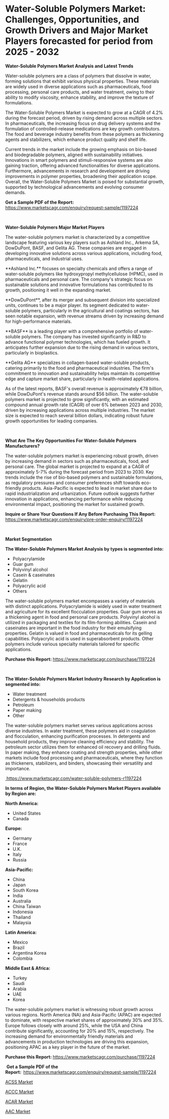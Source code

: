 <p><h1>Water-Soluble Polymers Market: Challenges, Opportunities, and Growth Drivers and Major Market Players forecasted for period from 2025 - 2032</h1></p><p><strong>Water-Soluble Polymers Market Analysis and Latest Trends</strong></p>
<p><p>Water-soluble polymers are a class of polymers that dissolve in water, forming solutions that exhibit various physical properties. These materials are widely used in diverse applications such as pharmaceuticals, food processing, personal care products, and water treatment, owing to their ability to modify viscosity, enhance stability, and improve the texture of formulations.</p><p>The Water-Soluble Polymers Market is expected to grow at a CAGR of 4.2% during the forecast period, driven by rising demand across multiple sectors. In pharmaceuticals, the increasing focus on drug delivery systems and the formulation of controlled-release medications are key growth contributors. The food and beverage industry benefits from these polymers as thickening agents and stabilizers, which enhance product quality and shelf life.</p><p>Current trends in the market include the growing emphasis on bio-based and biodegradable polymers, aligned with sustainability initiatives. Innovations in smart polymers and stimuli-responsive systems are also gaining traction, offering advanced functionalities for diverse applications. Furthermore, advancements in research and development are driving improvements in polymer properties, broadening their application scope. Overall, the Water-Soluble Polymers Market is poised for substantial growth, supported by technological advancements and evolving consumer demands.</p></p>
<p><strong>Get a Sample PDF of the Report:&nbsp;</strong> <a href="https://www.marketscagr.com/enquiry/request-sample/1197224?utm_campaign=2010&utm_medium=2&utm_source=Github&utm_content=ia&utm_term=01042025&utm_id=water-soluble-polymers">https://www.marketscagr.com/enquiry/request-sample/1197224</a></p>
<p>&nbsp;</p>
<p><strong>Water-Soluble Polymers Major Market Players</strong></p>
<p><p>The water-soluble polymers market is characterized by a competitive landscape featuring various key players such as Ashland Inc., Arkema SA, DowDuPont, BASF, and Gelita AG. These companies are engaged in developing innovative solutions across various applications, including food, pharmaceuticals, and industrial uses.</p><p>**Ashland Inc.** focuses on specialty chemicals and offers a range of water-soluble polymers like hydroxypropyl methylcellulose (HPMC), used in pharmaceuticals and personal care. The company's strategic focus on sustainable solutions and innovative formulations has contributed to its growth, positioning it well in the expanding market.</p><p>**DowDuPont**, after its merger and subsequent division into specialized units, continues to be a major player. Its segment dedicated to water-soluble polymers, particularly in the agricultural and coatings sectors, has seen notable expansion, with revenue streams driven by increasing demand for high-performance materials.</p><p>**BASF** is a leading player with a comprehensive portfolio of water-soluble polymers. The company has invested significantly in R&D to advance functional polymer technologies, which has fueled growth. It anticipates further expansion due to the rising demand in various sectors, particularly in bioplastics.</p><p>**Gelita AG** specializes in collagen-based water-soluble products, catering primarily to the food and pharmaceutical industries. The firm's commitment to innovation and sustainability helps maintain its competitive edge and capture market share, particularly in health-related applications.</p><p>As of the latest reports, BASF's overall revenue is approximately €78 billion, while DowDuPont's revenue stands around $56 billion. The water-soluble polymers market is projected to grow significantly, with an estimated compound annual growth rate (CAGR) of over 6% between 2023 and 2030, driven by increasing applications across multiple industries. The market size is expected to reach several billion dollars, indicating robust future growth opportunities for leading companies.</p></p>
<p>&nbsp;</p>
<p><strong>What Are The Key Opportunities For Water-Soluble Polymers Manufacturers?</strong></p>
<p><p>The water-soluble polymers market is experiencing robust growth, driven by increasing demand in sectors such as pharmaceuticals, food, and personal care. The global market is projected to expand at a CAGR of approximately 5-7% during the forecast period from 2023 to 2030. Key trends include the rise of bio-based polymers and sustainable formulations, as regulatory pressures and consumer preferences shift towards eco-friendly products. Asia-Pacific is expected to lead in market share due to rapid industrialization and urbanization. Future outlook suggests further innovation in applications, enhancing performance while reducing environmental impact, positioning the market for sustained growth.</p></p>
<p><strong>Inquire or Share Your Questions If Any Before Purchasing This Report:</strong> <a href="https://www.marketscagr.com/enquiry/pre-order-enquiry/1197224?utm_campaign=2010&utm_medium=2&utm_source=Github&utm_content=ia&utm_term=01042025&utm_id=water-soluble-polymers">https://www.marketscagr.com/enquiry/pre-order-enquiry/1197224</a></p>
<p>&nbsp;</p>
<p><strong>Market Segmentation</strong></p>
<p><strong>The Water-Soluble Polymers Market Analysis by types is segmented into:</strong></p>
<p><ul><li>Polyacrylamide</li><li>Guar gum</li><li>Polyvinyl alcohol</li><li>Casein & caseinates</li><li>Gelatin</li><li>Polyacrylic acid</li><li>Others</li></ul></p>
<p><p>The water-soluble polymers market encompasses a variety of materials with distinct applications. Polyacrylamide is widely used in water treatment and agriculture for its excellent flocculation properties. Guar gum serves as a thickening agent in food and personal care products. Polyvinyl alcohol is utilized in packaging and textiles for its film-forming abilities. Casein and caseinates are important in the food industry for their emulsifying properties. Gelatin is valued in food and pharmaceuticals for its gelling capabilities. Polyacrylic acid is used in superabsorbent products. Other polymers include various specialty materials tailored for specific applications.</p></p>
<p><strong>Purchase this Report:&nbsp;</strong><a href="https://www.marketscagr.com/purchase/1197224?utm_campaign=2010&utm_medium=2&utm_source=Github&utm_content=ia&utm_term=01042025&utm_id=water-soluble-polymers">https://www.marketscagr.com/purchase/1197224</a></p>
<p>&nbsp;</p>
<p><strong>The Water-Soluble Polymers Market Industry Research by Application is segmented into:</strong></p>
<p><ul><li>Water treatment</li><li>Detergents & households products</li><li>Petroleum</li><li>Paper making</li><li>Other</li></ul></p>
<p><p>The water-soluble polymers market serves various applications across diverse industries. In water treatment, these polymers aid in coagulation and flocculation, enhancing purification processes. In detergents and household products, they improve cleaning efficiency and stability. The petroleum sector utilizes them for enhanced oil recovery and drilling fluids. In paper making, they enhance coating and strength properties, while other markets include food processing and pharmaceuticals, where they function as thickeners, stabilizers, and binders, showcasing their versatility and importance.</p></p>
<p><a href="https://www.marketscagr.com/water-soluble-polymers-r1197224?utm_campaign=2010&utm_medium=2&utm_source=Github&utm_content=ia&utm_term=01042025&utm_id=water-soluble-polymers">&nbsp;https://www.marketscagr.com/water-soluble-polymers-r1197224</a></p>
<p><strong>In terms of Region, the Water-Soluble Polymers Market Players available by Region are:</strong></p>
<p>
    <p> <strong> North America: </strong>
        <ul>
            <li>United States</li>
            <li>Canada</li>
        </ul>
        </p> 
    <p> <strong> Europe: </strong>
        <ul>
            <li>Germany</li>
            <li>France</li>
            <li>U.K.</li>
            <li>Italy</li>
            <li>Russia</li>
        </ul>
        </p> 
    <p> <strong> Asia-Pacific: </strong>
        <ul>
            <li>China</li>
            <li>Japan</li>
            <li>South Korea</li>
            <li>India</li>
            <li>Australia</li>
            <li>China Taiwan</li>
            <li>Indonesia</li>
            <li>Thailand</li>
            <li>Malaysia</li>
        </ul>
        </p> 
    <p> <strong> Latin America: </strong>
        <ul>
            <li>Mexico</li>
            <li>Brazil</li>
            <li>Argentina Korea</li>
            <li>Colombia</li>
        </ul>
        </p> 
    <p> <strong> Middle East & Africa: </strong>
        <ul>
            <li>Turkey</li>
            <li>Saudi</li>
            <li>Arabia</li>
            <li>UAE</li>
            <li>Korea</li>
        </ul>
    </p>
    </p>
<p><p>The water-soluble polymers market is witnessing robust growth across various regions. North America (NA) and Asia-Pacific (APAC) are expected to dominate, with respective market shares of approximately 30% and 35%. Europe follows closely with around 25%, while the USA and China contribute significantly, accounting for 20% and 15%, respectively. The increasing demand for environmentally friendly materials and advancements in production technologies are driving this expansion, positioning APAC as a key player in the future of the market.</p></p>
<p><strong>Purchase this Report: </strong><a href="https://www.marketscagr.com/purchase/1197224?utm_campaign=2010&utm_medium=2&utm_source=Github&utm_content=ia&utm_term=01042025&utm_id=water-soluble-polymers">https://www.marketscagr.com/purchase/1197224</a></p>
<p>&nbsp;<strong>Get a Sample PDF of the Report:&nbsp;&nbsp;</strong><a href="https://www.marketscagr.com/enquiry/request-sample/1197224?utm_campaign=2010&utm_medium=2&utm_source=Github&utm_content=ia&utm_term=01042025&utm_id=water-soluble-polymers">https://www.marketscagr.com/enquiry/request-sample/1197224</a></p>
<p><strong></strong></p>
<p><p><a href="https://github.com/camacrokesw2/Market-Research-Report-List-1/blob/main/acss-market.md?utm_campaign=2010&utm_medium=2&utm_source=Github&utm_content=ia&utm_term=01042025&utm_id=water-soluble-polymers">ACSS Market</a></p><p><a href="https://github.com/beberjuban9a/Market-Research-Report-List-1/blob/main/accc-market.md?utm_campaign=2010&utm_medium=2&utm_source=Github&utm_content=ia&utm_term=01042025&utm_id=water-soluble-polymers">ACCC Market</a></p><p><a href="https://github.com/diosohusch6x/Market-Research-Report-List-1/blob/main/acar-market.md?utm_campaign=2010&utm_medium=2&utm_source=Github&utm_content=ia&utm_term=01042025&utm_id=water-soluble-polymers">ACAR Market</a></p><p><a href="https://github.com/BryceTownsendr/Market-Research-Report-List-7/blob/main/aac-market.md?utm_campaign=2010&utm_medium=2&utm_source=Github&utm_content=ia&utm_term=01042025&utm_id=water-soluble-polymers">AAC Market</a></p></p>